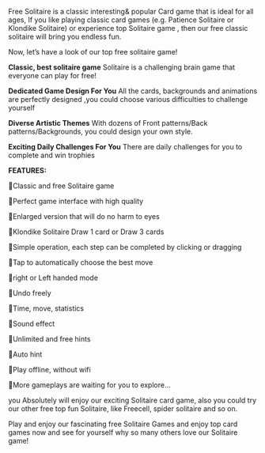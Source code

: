Free Solitaire is a classic interesting& popular Card game that is ideal for all ages, If you like playing classic card games (e.g. Patience Solitaire or Klondike Solitaire) or experience top Solitaire game , then our free classic solitaire will bring you endless fun.

Now, let’s have a look of our top free solitaire game!

<b>Classic, best solitaire game</b>
Solitaire is a challenging brain game that everyone can play for free!

<b>Dedicated Game Design For You</b>
All the cards, backgrounds and animations are perfectly designed ,you could choose various difficulties to challenge yourself

<b>Diverse Artistic Themes</b>
With dozens of Front patterns/Back patterns/Backgrounds, you could design your own style.

<b>Exciting Daily Challenges For You</b>
There are daily challenges for you to complete and win trophies

<b>FEATURES:</b>

🌵Classic and free Solitaire game

🌵Perfect game interface with high quality

🌵Enlarged version that will do no harm to eyes

🌵Klondike Solitaire Draw 1 card or Draw 3 cards

🌵Simple operation, each step can be completed by clicking or dragging

🌵Tap to automatically choose the best move

🌵right or Left handed mode

🌵Undo freely

🌵Time, move, statistics

🌵Sound effect

🌵Unlimited and free hints

🌵Auto hint

🌵Play offline, without wifi

🌵More gameplays are waiting for you to explore...


you Absolutely will enjoy our exciting Solitaire card game, also you could try our other free top fun Solitaire, like Freecell, spider solitaire and so on.

Play and enjoy our fascinating free Solitaire Games and enjoy top card games now and see for yourself why so many others love our Solitaire game!
